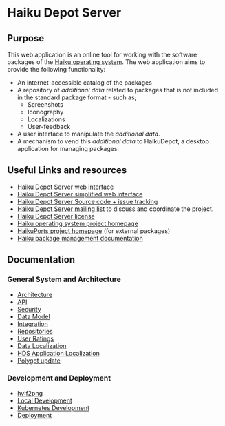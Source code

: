 # Haiku Depot Server

## Purpose

This web application is an online tool for working with the software packages of the [Haiku operating system](https://www.haiku-os.org).  The web application aims to provide the following functionality:

* An internet-accessible catalog of the packages
* A repository of _additional data_ related to packages that is not included in the standard package format - such as;
  * Screenshots
  * Iconography
  * Localizations
  * User-feedback
* A user interface to manipulate the _additional data_.
* A mechanism to vend this _additional data_ to HaikuDepot, a desktop application for managing packages.

## Useful Links and resources

- [Haiku Depot Server web interface](https://depot.haiku-os.org)
- [Haiku Depot Server simplified web interface](https://depot.haiku-os.org/__multipage)
- [Haiku Depot Server Source code + issue tracking](https://github.com/haiku/haikudepotserver)
- [Haiku Depot Server mailing list](http://www.freelists.org/list/haiku-depot-web) to discuss and coordinate the project.
- [Haiku Depot Server license](LICENSE.TXT)
- [Haiku operating system project homepage](http://www.haiku-os.org)
- [HaikuPorts project homepage](https://github.com/haikuports/haikuports/wiki) (for external packages)
- [Haiku package management documentation](https://github.com/haiku/haiku/blob/master/docs/develop/packages)

## Documentation

### General System and Architecture

- [Architecture](docs/architecture.md)
- [API](docs/api.md)
- [Security](docs/security.md)
- [Data Model](docs/data-model.md)
- [Integration](docs/integration.md)
- [Repositories](docs/repositories.md)
- [User Ratings](docs/user-rating.md)
- [Data Localization](docs/data-localization.md)
- [HDS Application Localization](docs/application-localization.md)
- [Polygot update](docs/polygot-update.md)

### Development and Deployment

- [hvif2png](docs/hvif2png.md)
- [Local Development](docs/local-development.md)
- [Kubernetes Development](docs/k8s-development.md)
- [Deployment](docs/deployment.md)
